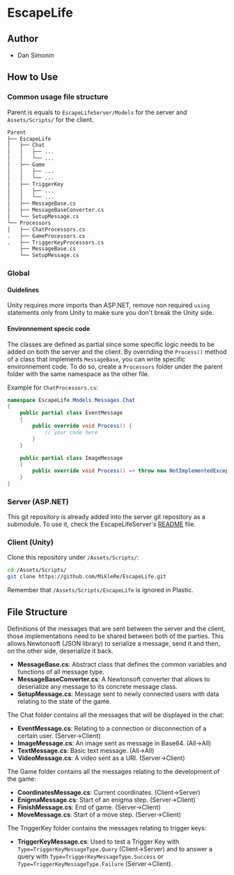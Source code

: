 # EscapeLife

## Author

- Dan Simonin

## How to Use

### Common usage file structure

Parent is equals to `EscapeLifeServer/Models` for the server and `Assets/Scripts/` for the client.

```md
Parent
├── EscapeLife
│   ├── Chat
│   │   ├── ...
│   │   └── ...
│   ├── Game
│   │   ├── ...
│   │   └── ...
│   ├── TriggerKey
│   │   ├── ...
│   │   └── ...
│   ├── MessageBase.cs
│   ├── MessageBaseConverter.cs
│   └── SetupMessage.cs
└── Processors
│   ├── ChatProcessors.cs
.   ├── GameProcessors.cs
.   ├── TriggerKeyProcessors.cs
    ├── MessageBase.cs
    └── SetupMessage.cs
```

### Global

#### Guidelines

Unity requires more imports than ASP.NET, remove non required `using` statements only from Unity to make sure you don't break the Unity side.

#### Environnement specic code

The classes are defined as partial since some specific logic needs to be added on both the server and the client.
By overriding the `Process()` method of a class that implements `MessageBase`, you can write specific environnement code. 
To do so, create a `Processors` folder under the parent folder with the same namespace as the other file.

Example for `ChatProcessors.cs`:

```csharp
namespace EscapeLife.Models.Messages.Chat
{
    public partial class EventMessage
    {
        public override void Process() {
            // your code here
        }
    }

    public partial class ImageMessage
    {
        public override void Process() => throw new NotImplementedException();
    }
}
```

### Server (ASP.NET)

This git repository is already added into the server git repository as a submodule.
To use it, check the EscapeLifeServer's [README](https://github.com/MikleRe/EscapeLifeServer/blob/main/README.md) file.

### Client (Unity)

Clone this repository under `/Assets/Scripts/`:

```bash
cd /Assets/Scripts/
git clone https://github.com/MikleRe/EscapeLife.git
```

Remember that `/Assets/Scripts/EscapeLife` is ignored in Plastic.

## File Structure

Definitions of the messages that are sent between the server and the client, those implementations need to be shared between both of the parties. 
This allows Newtonsoft (JSON library) to serialize a message, send it and then, on the other side, deserialize it back.

- **MessageBase.cs**: Abstract class that defines the common variables and functions of all message type.
- **MessageBaseConverter.cs**: A Newtonsoft converter that allows to deserialize any message to its concrete message class.
- **SetupMessage.cs**: Message sent to newly connected users with data relating to the state of the game.

The Chat folder contains all the messages that will be displayed in the chat:
 - **EventMessage.cs**: Relating to a connection or disconnection of a certain user. (Server->Client)
 - **ImageMessage.cs**: An image sent as message in Base64. (All->All)
 - **TextMessage.cs**: Basic text message. (All->All)
 - **VideoMessage.cs**: A video sent as a URI. (Server->Client)

The Game folder contains all the messages relating to the development of the game:
 - **CoordinatesMessage.cs**: Current coordinates. (Client->Server)
 - **EnigmaMessage.cs**: Start of an enigma step. (Server->Client)
 - **FinishMessage.cs**: End of game. (Server->Client)
 - **MoveMessage.cs**: Start of a move step. (Server->Client)

The TriggerKey folder contains the messages relating to trigger keys:
 - **TriggerKeyMessage.cs**: Used to test a Trigger Key with ``Type=TriggerKeyMessageType.Query`` (Client->Server) and to answer a query with ``Type=TriggerKeyMessageType.Success`` or ``Type=TriggerKeyMessageType.Failure`` (Server->Client).  